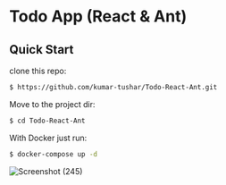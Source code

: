 # Todo App (React & Ant)


## Quick Start

clone this repo:

```sh
$ https://github.com/kumar-tushar/Todo-React-Ant.git
```

Move to the project dir:

```sh
$ cd Todo-React-Ant
```

With Docker just run:

```sh
$ docker-compose up -d
```

![Screenshot (245)](https://user-images.githubusercontent.com/56949668/230139759-4a5a34da-fd06-46d7-aeae-7707184561f8.png)
